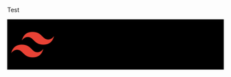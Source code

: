 Test

<div style="position:relative">
<img src="assets/logo-icon.svg" />
<img src="assets/logo-wordmark.svg" style="background:gray; mix-blend-mode: difference;position:absolute;top:0;left:0;" />
</div>
